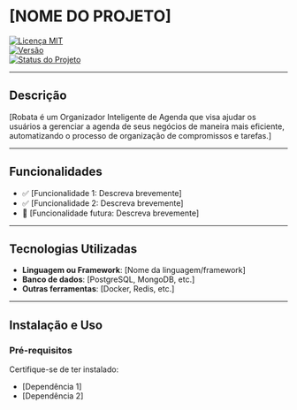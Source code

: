 # **[NOME DO PROJETO]**

[![Licença MIT](https://img.shields.io/badge/license-MIT-blue.svg)](https://opensource.org/licenses/MIT)  
[![Versão](https://img.shields.io/badge/version-1.0.0-brightgreen.svg)](https://semver.org/)  
[![Status do Projeto](https://img.shields.io/badge/status-em%20desenvolvimento-yellow.svg)]()

---

## **Descrição**
[Robata é um Organizador Inteligente de Agenda que visa ajudar os usuários a gerenciar a agenda de seus negócios de maneira mais eficiente, automatizando o processo de organização de compromissos e tarefas.]  

---

## **Funcionalidades**
- ✅ [Funcionalidade 1: Descreva brevemente]
- ✅ [Funcionalidade 2: Descreva brevemente]
- 🚀 [Funcionalidade futura: Descreva brevemente]

---

## **Tecnologias Utilizadas**
- **Linguagem ou Framework**: [Nome da linguagem/framework]
- **Banco de dados**: [PostgreSQL, MongoDB, etc.]
- **Outras ferramentas**: [Docker, Redis, etc.]

---

## **Instalação e Uso**

### **Pré-requisitos**
Certifique-se de ter instalado:
- [Dependência 1]  
- [Dependência 2]

